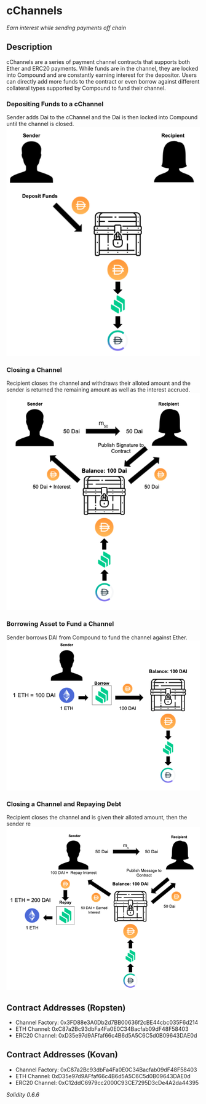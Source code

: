 # cChannels
_Earn interest while sending payments off chain_

## Description
cChannels are a series of payment channel contracts that supports both Ether and ERC20 payments. While funds are in the channel, they are locked into Compound and are constantly earning interest for the depositor. Users can directly add more funds to the contract or even borrow against different collateral types supported by Compound to fund their channel.

### Depositing Funds to a cChannel
Sender adds Dai to the cChannel and the Dai is then locked into Compound until the channel is closed.
![](src/Images/deposit.png)

### Closing a Channel
Recipient closes the channel and withdraws their alloted amount and the sender is returned the remaining amount as well as the interest accrued.
![](src/Images/closeComp.png)

### Borrowing Asset to Fund a Channel
Sender borrows DAI from Compound to fund the channel against Ether.
![](src/Images/borrowFunds.png)

### Closing a Channel and Repaying Debt
Recipient closes the channel and is given their alloted amount, then the sender re
![](src/Images/closeBorrow.png)


## Contract Addresses (Ropsten)
* Channel Factory: 0x3FD88e3A0Db2d7BB00636f2cBE44cbc035F6d214
* ETH Channel: 0xC87a2Bc93dbFa4Fa0E0C34Bacfab09dF48F58403
* ERC20 Channel: 0xD35e97d9AFfaf66c4B6d5A5C6C5d0B09643DAE0d

## Contract Addresses (Kovan)
* Channel Factory: 0xC87a2Bc93dbFa4Fa0E0C34Bacfab09dF48F58403
* ETH Channel: 0xD35e97d9AFfaf66c4B6d5A5C6C5d0B09643DAE0d
* ERC20 Channel: 0xC12ddC6979cc2000C93CE7295D3cDe4A2da44395

_Solidity 0.6.6_